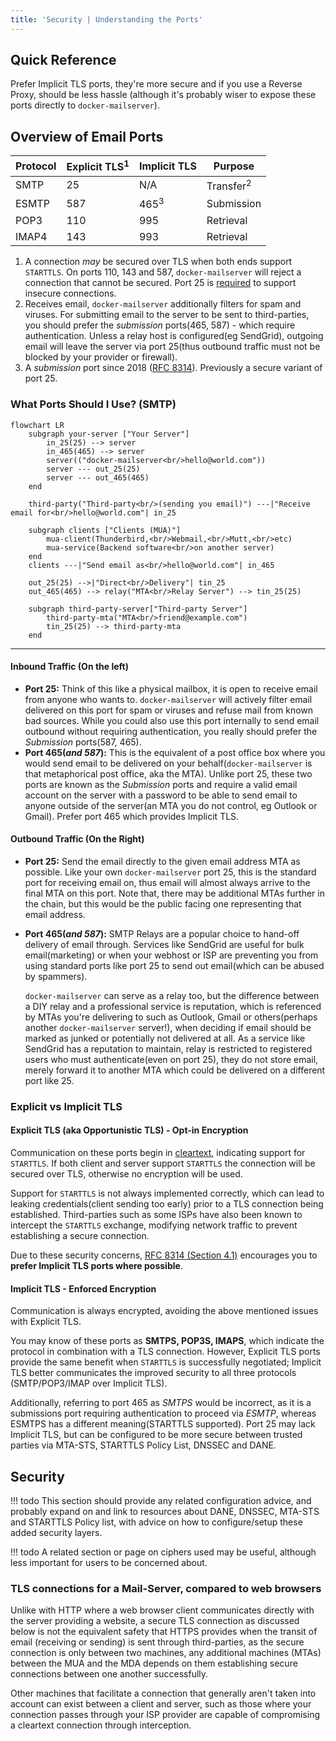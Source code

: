 ```yaml
---
title: 'Security | Understanding the Ports'
---
```


## Quick Reference

Prefer Implicit TLS ports, they're more secure and if you use a Reverse Proxy, should be less hassle (although it's probably wiser to expose these ports directly to `docker-mailserver`).

## Overview of Email Ports

| Protocol | Explicit TLS<sup>1</sup> | Implicit TLS    | Purpose              |
|----------|--------------------------|-----------------|----------------------|
| SMTP     | 25                       | N/A             | Transfer<sup>2</sup> |
| ESMTP    | 587                      | 465<sup>3</sup> | Submission           |
| POP3     | 110                      | 995             | Retrieval            |
| IMAP4    | 143                      | 993             | Retrieval            |

1. A connection *may* be secured over TLS when both ends support `STARTTLS`. On ports 110, 143 and 587, `docker-mailserver` will reject a connection that cannot be secured. Port 25 is [required][ref-port25-mandatory] to support insecure connections.
2. Receives email, `docker-mailserver` additionally filters for spam and viruses. For submitting email to the server to be sent to third-parties, you should prefer the *submission* ports(465, 587) - which require authentication. Unless a relay host is configured(eg SendGrid), outgoing email will leave the server via port 25(thus outbound traffic must not be blocked by your provider or firewall).
3. A *submission* port since 2018 ([RFC 8314][rfc-8314]). Previously a secure variant of port 25.

### What Ports Should I Use? (SMTP)

```mermaid
flowchart LR
    subgraph your-server ["Your Server"]
        in_25(25) --> server
        in_465(465) --> server
        server(("docker-mailserver<br/>hello@world.com"))
        server --- out_25(25)
        server --- out_465(465)
    end

    third-party("Third-party<br/>(sending you email)") ---|"Receive email for<br/>hello@world.com"| in_25

    subgraph clients ["Clients (MUA)"]
        mua-client(Thunderbird,<br/>Webmail,<br/>Mutt,<br/>etc)
        mua-service(Backend software<br/>on another server)
    end
    clients ---|"Send email as<br/>hello@world.com"| in_465

    out_25(25) -->|"Direct<br/>Delivery"| tin_25
    out_465(465) --> relay("MTA<br/>Relay Server") --> tin_25(25)

    subgraph third-party-server["Third-party Server"]
        third-party-mta("MTA<br/>friend@example.com")
        tin_25(25) --> third-party-mta
    end
```

---

#### Inbound Traffic (On the left)

- **Port 25:** Think of this like a physical mailbox, it is open to receive email from anyone who wants to. `docker-mailserver` will actively filter email delivered on this port for spam or viruses and refuse mail from known bad sources. While you could also use this port internally to send email outbound without requiring authentication, you really should prefer the *Submission* ports(587, 465).
- **Port 465(*and 587*):** This is the equivalent of a post office box where you would send email to be delivered on your behalf(`docker-mailserver` is that metaphorical post office, aka the MTA). Unlike port 25, these two ports are known as the *Submission* ports and require a valid email account on the server with a password to be able to send email to anyone outside of the server(an MTA you do not control, eg Outlook or Gmail). Prefer port 465 which provides Implicit TLS.

#### Outbound Traffic (On the Right)

- **Port 25:** Send the email directly to the given email address MTA as possible. Like your own `docker-mailserver` port 25, this is the standard port for receiving email on, thus email will almost always arrive to the final MTA on this port. Note that, there may be additional MTAs further in the chain, but this would be the public facing one representing that email address.
- **Port 465(*and 587*):** SMTP Relays are a popular choice to hand-off delivery of email through. Services like SendGrid are useful for bulk email(marketing) or when your webhost or ISP are preventing you from using standard ports like port 25 to send out email(which can be abused by spammers). 
  
  `docker-mailserver` can serve as a relay too, but the difference between a DIY relay and a professional service is reputation, which is referenced by MTAs you're delivering to such as Outlook, Gmail or others(perhaps another `docker-mailserver` server!), when deciding if email should be marked as junked or potentially not delivered at all. As a service like SendGrid has a reputation to maintain, relay is restricted to registered users who must authenticate(even on port 25), they do not store email, merely forward it to another MTA which could be delivered on a different port like 25.

### Explicit vs Implicit TLS

#### Explicit TLS (aka Opportunistic TLS) - Opt-in Encryption

Communication on these ports begin in [cleartext][ref-clear-vs-plain], indicating support for `STARTTLS`. If both client and server support `STARTTLS` the connection will be secured over TLS, otherwise no encryption will be used.

Support for `STARTTLS` is not always implemented correctly, which can lead to leaking credentials(client sending too early) prior to a TLS connection being established. Third-parties such as some ISPs have also been known to intercept the `STARTTLS` exchange, modifying network traffic to prevent establishing a secure connection.

Due to these security concerns, [RFC 8314 (Section 4.1)][rfc-8314-s41] encourages you to **prefer Implicit TLS ports where possible**. 

#### Implicit TLS - Enforced Encryption

Communication is always encrypted, avoiding the above mentioned issues with Explicit TLS.

You may know of these ports as **SMTPS, POP3S, IMAPS**, which indicate the protocol in combination with a TLS connection. However, Explicit TLS ports provide the same benefit when `STARTTLS` is successfully negotiated; Implicit TLS better communicates the improved security to all three protocols (SMTP/POP3/IMAP over Implicit TLS).

Additionally, referring to port 465 as *SMTPS* would be incorrect, as it is a submissions port requiring authentication to proceed via *ESMTP*, whereas ESMTPS has a different meaning(STARTTLS supported). Port 25 may lack Implicit TLS, but can be configured to be more secure between trusted parties via MTA-STS, STARTTLS Policy List, DNSSEC and DANE.

## Security

!!! todo
    This section should provide any related configuration advice, and probably expand on and link to resources about DANE, DNSSEC, MTA-STS and STARTTLS Policy list, with advice on how to configure/setup these added security layers.

!!! todo
    A related section or page on ciphers used may be useful, although less important for users to be concerned about.

### TLS connections for a Mail-Server, compared to web browsers

Unlike with HTTP where a web browser client communicates directly with the server providing a website, a secure TLS connection as discussed below is not the equivalent safety that HTTPS provides when the transit of email (receiving or sending) is sent through third-parties, as the secure connection is only between two machines, any additional machines (MTAs) between the MUA and the MDA depends on them establishing secure connections between one another successfully.

Other machines that facilitate a connection that generally aren't taken into account can exist between a client and server, such as those where your connection passes through your ISP provider are capable of compromising a cleartext connection through interception.

[ref-clear-vs-plain]: https://www.denimgroup.com/resources/blog/2007/10/cleartext-vs-pl
[ref-port25-mandatory]: https://serverfault.com/questions/623692/is-it-still-wrong-to-require-starttls-on-incoming-smtp-messages
[rfc-8314]: https://tools.ietf.org/html/rfc8314
[rfc-8314-s41]: https://tools.ietf.org/html/rfc8314#section-4.1
